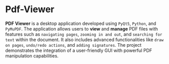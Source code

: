﻿# Pdf-Viewer
**PDF Viewer** is a desktop application developed using `PyQt5`, `Python`, and `PyMuPDF`. The application allows users to **view** and **manage** PDF files with features such as `navigating pages`, `zooming in and out`, and `searching for text` within the document. It also includes advanced functionalities like `draw on pages`, `undo/redo actions`, and `adding signatures`. The project demonstrates the integration of a user-friendly GUI with powerful PDF manipulation capabilities.

